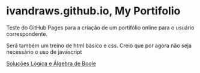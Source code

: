 # ivandraws.github.io, My Portifolio

Teste do GitHub Pages para a criação de um portifólio online para o usuário correspondente.

Será também um treino de html básico e css. Creio que por agora não seja necessário o uso de javascript


[Soluções Lógica e Álgebra de Boole](https://ivandraws.github.io/tests/logica-solucoes.html)
